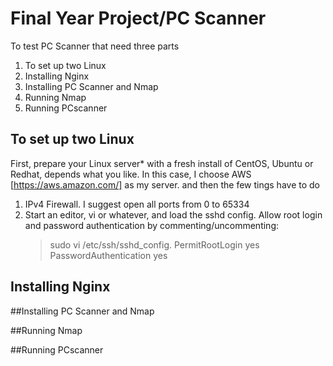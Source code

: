# Final Year Project/PC Scanner
To test PC Scanner that need three parts
1. To set up two Linux
2. Installing Nginx
3. Installing PC Scanner and Nmap
4. Running Nmap
5.	Running PCscanner



## To set up two Linux
First, prepare your Linux server* with a fresh install of CentOS, Ubuntu or Redhat, depends what you like.
In this case, I choose AWS [https://aws.amazon.com/] as my server. and then the few tings have to do 
1. IPv4 Firewall. I suggest open all ports from 0 to 65334
2. Start an editor, vi or whatever, and load the sshd config. Allow root login and password authentication by commenting/uncommenting: 
   > sudo vi /etc/ssh/sshd_config.    PermitRootLogin yes  PasswordAuthentication yes

## Installing Nginx




##Installing PC Scanner and Nmap


##Running Nmap

##Running PCscanner


  

